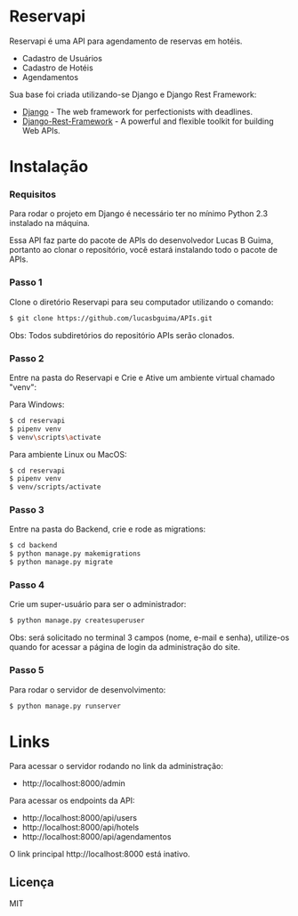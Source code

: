 # Reservapi

Reservapi é uma API para agendamento de reservas em hotéis.

  - Cadastro de Usuários
  - Cadastro de Hotéis
  - Agendamentos

Sua base foi criada utilizando-se Django e Django Rest Framework:

* [Django](https://docs.djangoproject.com/en/3.1/) - The web framework for perfectionists with deadlines.
* [Django-Rest-Framework](https://www.django-rest-framework.org/) - A powerful and flexible toolkit for building Web APIs.

# Instalação

### Requisitos
Para rodar o projeto em Django é necessário ter no mínimo Python 2.3 instalado na máquina.

Essa API faz parte do pacote de APIs do desenvolvedor Lucas B Guima, portanto ao clonar o repositório, você estará instalando todo o pacote de APIs.

### Passo 1

Clone o diretório Reservapi para seu computador utilizando o comando:
```sh
$ git clone https://github.com/lucasbguima/APIs.git
```
Obs: Todos subdiretórios do repositório APIs serão clonados. 

### Passo 2
Entre na pasta do Reservapi e Crie e Ative um ambiente virtual chamado "venv":

Para Windows:

```sh
$ cd reservapi
$ pipenv venv
$ venv\scripts\activate
```

Para ambiente Linux ou MacOS:

```sh
$ cd reservapi
$ pipenv venv
$ venv/scripts/activate
```

### Passo 3

Entre na pasta do Backend, crie e rode as migrations:

```sh
$ cd backend
$ python manage.py makemigrations
$ python manage.py migrate
```

### Passo 4

Crie um super-usuário para ser o administrador:

```sh
$ python manage.py createsuperuser
```
Obs: será solicitado no terminal 3 campos (nome, e-mail e senha), utilize-os quando for acessar a página de login da administração do site. 

### Passo 5

Para rodar o servidor de desenvolvimento:

```sh
$ python manage.py runserver
```

# Links

Para acessar o servidor rodando no link da administração:
- http://localhost:8000/admin

Para acessar os endpoints da API:
- http://localhost:8000/api/users
- http://localhost:8000/api/hotels
- http://localhost:8000/api/agendamentos

O link principal http://localhost:8000 está inativo.


Licença
----

MIT
